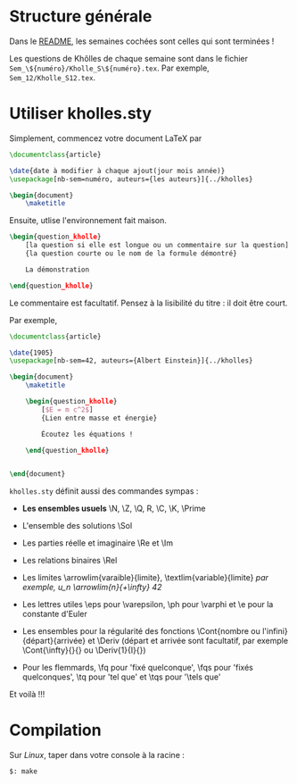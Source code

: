 # Structure générale

Dans le [README](README.md), les semaines cochées sont celles qui sont terminées !

Les questions de Khôlles de chaque semaine sont dans le fichier `Sem_\${numéro}/Kholle_S\${numéro}.tex`. Par exemple, `Sem_12/Kholle_S12.tex`.

# Utiliser kholles.sty

Simplement, commencez votre document LaTeX par

```latex
\documentclass{article}

\date{date à modifier à chaque ajout(jour mois année)}
\usepackage[nb-sem=numéro, auteurs={les auteurs}]{../kholles}

\begin{document}
    \maketitle
```

Ensuite, utlise l'environnement fait maison.

```latex
\begin{question_kholle}
    [la question si elle est longue ou un commentaire sur la question]
    {la question courte ou le nom de la formule démontré}

    La démonstration

\end{question_kholle}
```

Le commentaire est facultatif. Pensez à la lisibilité du titre : il doit être court.

Par exemple,

```latex
\documentclass{article}

\date{1905}
\usepackage[nb-sem=42, auteurs={Albert Einstein}]{../kholles}

\begin{document}
    \maketitle

    \begin{question_kholle}
        [$E = m c^2$]
        {Lien entre masse et énergie}

        Écoutez les équations !

    \end{question_kholle}


\end{document}
```

`kholles.sty` définit aussi des commandes sympas :

- **Les ensembles usuels** \N, \Z, \Q, R, \C, \K, \Prime

- L'ensemble des solutions \Sol

- Les parties réelle et imaginaire \Re et \Im

- Les relations binaires \Rel

- Les limites \arrowlim{varaible}{limite}, \textlim{variable}{limite} *par exemple, u_n \arrowlim{n}{+\infty} 42*

- Les lettres utiles \eps pour \varepsilon, \ph pour \varphi et \e pour la constante d'Euler

- Les ensembles pour la régularité des fonctions \Cont{nombre ou l'infini}{départ}{arrivée} et \Deriv (départ et arrivée sont facultatif, par exemple \Cont{\infty}{}{} ou \Deriv{1}{I}{})

- Pour les flemmards, \fq pour 'fixé quelconque', \fqs pour 'fixés quelconques', \tq pour 'tel que' et \tqs pour '\tels que'

Et voilà !!!

# Compilation

Sur *Linux*, taper dans votre console à la racine :

```shell
$: make
```
